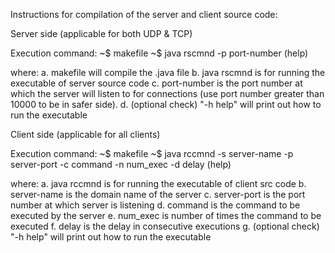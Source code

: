 Instructions for compilation of the server and client source code:


Server side (applicable for both UDP & TCP)

Execution command:
~$ makefile 
~$ java rscmnd -p port-number (help)

where:
a. makefile will compile the .java file
b. java rscmnd is for running the executable of server source code
c. port-number is the port number at which the server will listen to for connections (use port number greater than 10000 to be in safer side).
d. (optional check) "-h help" will print out how to run the executable



Client side (applicable for all clients)

Execution command:
~$ makefile 
~$ java rccmnd -s server-name -p server-port -c command -n num_exec -d delay (help)

where:
a. java rccmnd is for running the executable of client src code
b. server-name is the domain name of the server
c. server-port is the port number at which server is listening
d. command is the command to be executed by the server
e. num_exec is number of times the command to be executed
f. delay is the delay in consecutive executions
g. (optional check) "-h help" will print out how to run the executable
